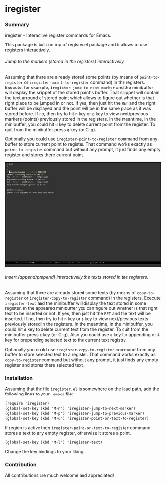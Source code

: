 # iregister

### Summary

iregister - Interactive register commands for Emacs.

This package is built on top of register.el package and it allows to use registers
interactively.

###### Jump to the markers (stored in the registers) interactivelly.

Assuming that there are already stored some points (by means of `point-to-register`
or `iregister-point-to-register` command) in the registers. Execute, for example,
`iregister-jump-to-next-marker` and the minibuffer will display the snippet of the
stored point's buffer. That snippet will contain the text arround of stored point
which allows to figure out whether is that right place to be jumped in or not. If
yes, then just hit the `RET` and the right buffer will be displayed and the point
will be in the same place as it was stored before. If no, then try to hit `n` key or
`p` key to view next/previous markers (points) previously stored in the registers. In
the meantime, in the minibuffer, you could hit `d` key to delete current point from
the register. To quit from the minibuffer press `q` key (or C-g).

Optionally you could use `iregister-point-to-register` command from any buffer to
store current point to register. That command works exactly as `point-to-register`
command but without any prompt, it just finds any empty register and stores there
current point.

![Jump to the markers interactivelly](https://raw.githubusercontent.com/atykhonov/temp/master/interactive-marker-registers.gif "Jump to the markers interactivelly")

###### Insert (append/prepend) interactivelly the texts stored in the registers.

Assuming that there are already stored some texts (by means of `copy-to-register` or
`iregister-copy-to-register` command) in the registers. Execute `iregister-text` and
the minibuffer will display the text stored in some register. In the appeared
minibuffer you can figure out whether is that right text to be inserted or not. If
yes, then just hit the `RET` and the text will be inserted. If no, then try to hit
`n` key or `p` key to view next/previous texts previously stored in the registers. In
the meantime, in the minibuffer, you could hit `d` key to delete current text from
the register. To quit from the minibuffer press `q` key (or C-g). Also you could use
`a` key for appending or `A` key for prepending selected text to the current text
registry.

Optionally you could use `iregister-copy-to-register` command from any buffer to
store selected text to a register. That command works exactly as `copy-to-register`
command but without any prompt, it just finds any empty register and stores there
selected text.

### Installation

Assuming that the file `iregister.el` is somewhere on the load path, add the
following lines to your `.emacs` file:

```
(require 'iregister)
(global-set-key (kbd "M-n") 'iregister-jump-to-next-marker)
(global-set-key (kbd "M-p") 'iregister-jump-to-previous-marker)
(global-set-key (kbd "M-u") 'iregister-point-or-text-to-register)
```

If region is active then `iregister-point-or-text-to-register` command stores a
text to any empty register, otherwise it stores a point.

```
(global-set-key (kbd "M-l") 'iregister-text)
```

Change the key bindings to your liking.

### Contribution

All contributions are much welcome and appreciated!

